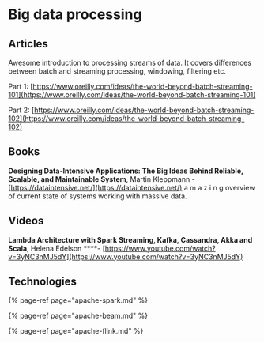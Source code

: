 # Big data processing

## Articles

Awesome introduction to processing streams of data. It covers differences between batch and streaming processing, windowing, filtering etc. 

Part 1: [https://www.oreilly.com/ideas/the-world-beyond-batch-streaming-101](https://www.oreilly.com/ideas/the-world-beyond-batch-streaming-101)

Part 2: [https://www.oreilly.com/ideas/the-world-beyond-batch-streaming-102](https://www.oreilly.com/ideas/the-world-beyond-batch-streaming-102)

## Books 

**Designing Data-Intensive Applications: The Big Ideas Behind Reliable, Scalable, and Maintainable System**, Martin Kleppmann - [https://dataintensive.net/](https://dataintensive.net/) a m a z i n g overview of current state of systems working with massive data. 

## Videos

**Lambda Architecture with Spark Streaming, Kafka, Cassandra, Akka and Scala**, Helena Edelson ****- [https://www.youtube.com/watch?v=3yNC3nMJ5dY](https://www.youtube.com/watch?v=3yNC3nMJ5dY)

## Technologies

{% page-ref page="apache-spark.md" %}

{% page-ref page="apache-beam.md" %}

{% page-ref page="apache-flink.md" %}

